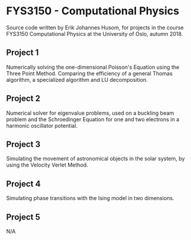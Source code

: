 # FYS3150 - Computational Physics
Source code written by Erik Johannes Husom, for projects in the course FYS3150 Computational Physics at the University of Oslo, autumn 2018.

## Project 1
Numerically solving the one-dimensional Poisson's Equation using the Three Point Method. Comparing the efficiency of a general Thomas algorithm, a specialized algorithm and LU decomposition.

## Project 2
Numerical solver for eigenvalue problems, used on a buckling beam problem and the Schroedinger Equation for one and two electrons in a harmonic oscillator potential.

## Project 3
Simulating the movement of astronomical objects in the solar system, by using the Velocity Verlet Method.

## Project 4
Simulating phase transitions with the Ising model in two dimensions.

## Project 5
N/A
